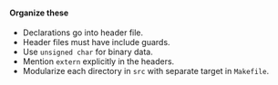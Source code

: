 #### Organize these
* Declarations go into header file.
* Header files must have include guards.
* Use `unsigned char` for binary data.
* Mention `extern` explicitly in the headers.
* Modularize each directory in `src` with separate target in `Makefile`.
